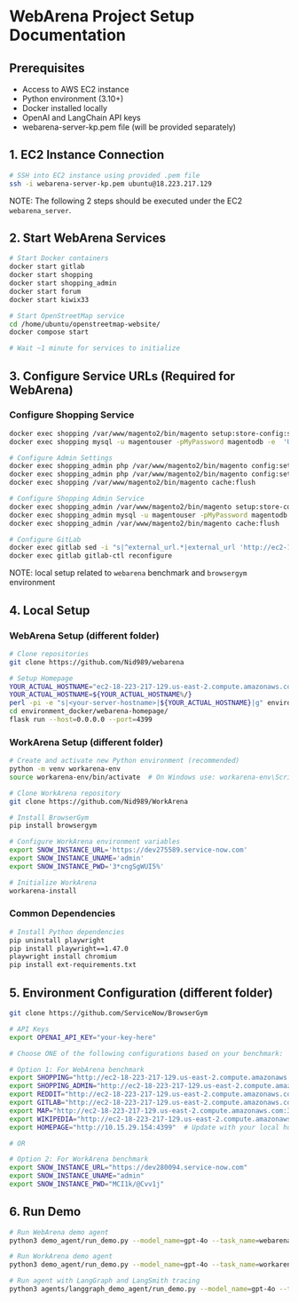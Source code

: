 # WebArena Project Setup Documentation

## Prerequisites

- Access to AWS EC2 instance
- Python environment (3.10+)
- Docker installed locally
- OpenAI and LangChain API keys
- webarena-server-kp.pem file (will be provided separately)

## 1. EC2 Instance Connection 
```bash
# SSH into EC2 instance using provided .pem file
ssh -i webarena-server-kp.pem ubuntu@18.223.217.129
```

NOTE: The following 2 steps should be executed under the EC2 `webarena_server`.

## 2. Start WebArena Services
```bash
# Start Docker containers
docker start gitlab
docker start shopping
docker start shopping_admin
docker start forum
docker start kiwix33

# Start OpenStreetMap service
cd /home/ubuntu/openstreetmap-website/
docker compose start

# Wait ~1 minute for services to initialize
```

## 3. Configure Service URLs (Required for WebArena)

### Configure Shopping Service
```bash
docker exec shopping /var/www/magento2/bin/magento setup:store-config:set --base-url="http://ec2-18-223-217-129.us-east-2.compute.amazonaws.com:7770"
docker exec shopping mysql -u magentouser -pMyPassword magentodb -e  'UPDATE core_config_data SET value="http://ec2-18-223-217-129.us-east-2.compute.amazonaws.com:7770/" WHERE path = "web/secure/base_url";'

# Configure Admin Settings
docker exec shopping_admin php /var/www/magento2/bin/magento config:set admin/security/password_is_forced 0
docker exec shopping_admin php /var/www/magento2/bin/magento config:set admin/security/password_lifetime 0
docker exec shopping /var/www/magento2/bin/magento cache:flush

# Configure Shopping Admin Service
docker exec shopping_admin /var/www/magento2/bin/magento setup:store-config:set --base-url="http://ec2-18-223-217-129.us-east-2.compute.amazonaws.com:7780"
docker exec shopping_admin mysql -u magentouser -pMyPassword magentodb -e  'UPDATE core_config_data SET value="http://ec2-18-223-217-129.us-east-2.compute.amazonaws.com:7780/" WHERE path = "web/secure/base_url";'
docker exec shopping_admin /var/www/magento2/bin/magento cache:flush

# Configure GitLab
docker exec gitlab sed -i "s|^external_url.*|external_url 'http://ec2-18-223-217-129.us-east-2.compute.amazonaws.com:8023'|" /etc/gitlab/gitlab.rb
docker exec gitlab gitlab-ctl reconfigure
```

NOTE: local setup related to `webarena` benchmark and `browsergym` environment

## 4. Local Setup

### WebArena Setup (different folder)
```bash
# Clone repositories
git clone https://github.com/Nid989/webarena

# Setup Homepage
YOUR_ACTUAL_HOSTNAME="ec2-18-223-217-129.us-east-2.compute.amazonaws.com"
YOUR_ACTUAL_HOSTNAME=${YOUR_ACTUAL_HOSTNAME%/}
perl -pi -e "s|<your-server-hostname>|${YOUR_ACTUAL_HOSTNAME}|g" environment_docker/webarena-homepage/templates/index.html
cd environment_docker/webarena-homepage/
flask run --host=0.0.0.0 --port=4399
```

### WorkArena Setup (different folder)
```bash
# Create and activate new Python environment (recommended)
python -m venv workarena-env
source workarena-env/bin/activate  # On Windows use: workarena-env\Scripts\activate

# Clone WorkArena repository
git clone https://github.com/Nid989/WorkArena

# Install BrowserGym
pip install browsergym

# Configure WorkArena environment variables
export SNOW_INSTANCE_URL='https://dev275589.service-now.com'
export SNOW_INSTANCE_UNAME='admin'
export SNOW_INSTANCE_PWD='3*cngSgWUI5%'

# Initialize WorkArena
workarena-install
```

### Common Dependencies
```bash
# Install Python dependencies
pip uninstall playwright
pip install playwright==1.47.0
playwright install chromium
pip install ext-requirements.txt
```

## 5. Environment Configuration (different folder)
```bash
git clone https://github.com/ServiceNow/BrowserGym 

# API Keys
export OPENAI_API_KEY="your-key-here"

# Choose ONE of the following configurations based on your benchmark:

# Option 1: For WebArena benchmark
export SHOPPING="http://ec2-18-223-217-129.us-east-2.compute.amazonaws.com:7770"
export SHOPPING_ADMIN="http://ec2-18-223-217-129.us-east-2.compute.amazonaws.com:7780/admin"
export REDDIT="http://ec2-18-223-217-129.us-east-2.compute.amazonaws.com:9999"
export GITLAB="http://ec2-18-223-217-129.us-east-2.compute.amazonaws.com:8023"
export MAP="http://ec2-18-223-217-129.us-east-2.compute.amazonaws.com:3000"
export WIKIPEDIA="http://ec2-18-223-217-129.us-east-2.compute.amazonaws.com:8888/wikipedia_en_all_maxi_2022-05/A/User:The_other_Kiwix_guy/Landing"
export HOMEPAGE="http://10.15.29.154:4399"  # Update with your local host

# OR

# Option 2: For WorkArena benchmark
export SNOW_INSTANCE_URL="https://dev280094.service-now.com"
export SNOW_INSTANCE_UNAME="admin"
export SNOW_INSTANCE_PWD="MCI1k/@Cvv1j"
```

## 6. Run Demo 
```bash
# Run WebArena demo agent
python3 demo_agent/run_demo.py --model_name=gpt-4o --task_name=webarena.196 

# Run WorkArena demo agent
python3 demo_agent/run_demo.py --model_name=gpt-4o --task_name=workarena.servicenow.order-ipad-pro

# Run agent with LangGraph and LangSmith tracing
python3 agents/langgraph_demo_agent/run_demo.py --model_name=gpt-4o --task_name=webarena.196
```